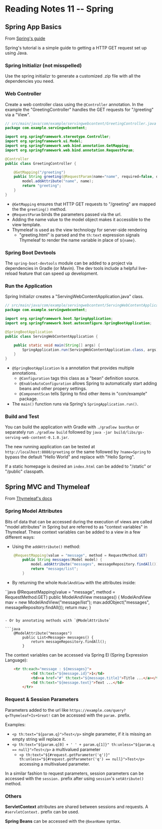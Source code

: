 # Reading Notes 11 -- Spring

## Spring App Basics

From [Spring's guide](https://spring.io/guides/gs/serving-web-content/)

Spring's tutorial is a simple guide to getting a HTTP GET request set up using Java.

### Spring Initializr (not misspelled)

Use the spring initializr to generate a customized .zip file with all the dependencies you need.

### Web Controller

Create a web controller class using the `@Controller` annotation. In the example the "GreetingController" handles the GET requests for "/greeting" via a "View".

```java
// src/main/java/com/example/servingwebcontent/GreetingController.java
package com.example.servingwebcontent;

import org.springframework.stereotype.Controller;
import org.springframework.ui.Model;
import org.springframework.web.bind.annotation.GetMapping;
import org.springframework.web.bind.annotation.RequestParam;

@Controller
public class GreetingController {

	@GetMapping("/greeting")
	public String greeting(@RequestParam(name="name", required=false, defaultValue="World") String name, Model model) {
		model.addAttribute("name", name);
		return "greeting";
	}
}
```

- `@GetMapping` ensures that HTTP GET requests to "/greeting" are mapped the the `greeting()` method.
- `@RequestParam` binds the parameters passed via the url.
- Adding the name value to the model object makes it accessible to the view template.
- Thymeleaf is used as the view technology for server-side rendering
  - "greeting.html" is parsed and the `th:text` expression signals Thymeleaf to render the name variable in place of `${name}`.

### Spring Boot Devtools

The `spring-boot-devtools` module can be added to a project via dependencies in Gradle (or Mavin). The dev tools include a helpful live-reload feature that can speed up development.

### Run the Application

Spring Initializr creates a "ServingWebContentApplication.java" class.

```java
// src/main/java/com/example/servingwebcontent/ServingWebContentApplication.java
package com.example.servingwebcontent;

import org.springframework.boot.SpringApplication;
import org.springframework.boot.autoconfigure.SpringBootApplication;

@SpringBootApplication
public class ServingWebContentApplication {

    public static void main(String[] args) {
        SpringApplication.run(ServingWebContentApplication.class, args);
    }
}
```

- `@SpringBootApplication` is a annotation that provides multiple annotations.
  - `@Configuration` tags this class as a "bean" definition source.
  - `@EnableAutoConfiguration` allows Spring to automatically start adding beans and other propery settings.
  - `@ComponentScan` tells Spring to find other items in "com/example" package.
- The `main()` function runs via Spring's `SpringApplication.run()`.

### Build and Test

You can build the application with Gradle with `./gradlew bootRun` or separately run `./gradlew build` followed by `java -jar build/libs/gs-serving-web-content-0.1.0.jar`.

The new running application can be tested at `http://localhost:8080/greeting` or the same followed by `?name=Spring` to bypass the default "Hello World" and replace with "Hello Spring".

If a static homepage is desired an `index.html` can be added to "/static" or "/public" classpath.

## Spring MVC and Thymeleaf

From [Thymeleaf's docs](https://www.thymeleaf.org/doc/articles/springmvcaccessdata.html)

### Spring Model Attributes

Bits of data that can be accessed during the execution of views are called "model attributes" in Spring but are referred to as "context variables" in Thymeleaf. These context variables can be added to a view in a few different ways:

- Using the `addAttribute()` method:
```java
    @RequestMapping(value = "message", method = RequestMethod.GET)
        public String messages(Model model) {
            model.addAttribute("messages", messageRepository.findAll());
            return "message/list";
        }
```

- By returning the whole `ModelAndView` with the attributes inside:

``java
    @RequestMapping(value = "message", method = RequestMethod.GET)
        public ModelAndView messages() {
            ModelAndView mav = new ModelAndView("message/list");
            mav.addObject("messages", messageRepository.findAll());
            return mav;
        }
```

- Or by annotating methods with `@ModelAttribute`

```java
    @ModelAttribute("messages")
        public List<Message> messages() {
            return messageRepository.findAll();
        }
```

The context variables can be accessed via Spring El (Spring Expression Language):

```html
    <tr th:each="message : ${messages}">
            <td th:text="${message.id}">1</td>
            <td><a href="#" th:text="${message.title}">Title ...</a></td>
            <td th:text="${message.text}">Text ...</td>
        </tr>
```

### Request & Session Parameters

Parameters added to the url like `https://example.com/query?q=Thymeleaf+Is+Great!` can be accessed with the `param.` prefix.

Examples:

- `<p th:text="${param.q}">Test</p>` single parameter, if it is missing an empty string will replace it.
- `<p th:text="${param.q[0] + ' ' + param.q[1]}" th:unless="${param.q == null}">Test</p>` a multivalued parameter
  - `<p th:text="${#request.getParameter('q')}" th:unless="${#request.getParameter('q') == null}">Test</p>` accessing a multivalued parameter. 

In a similar fashion to request parameters, session parameters can be accessed with the `session.` prefix after using `session`'s `setAtribute()` method.

### Others

**ServletContext** attributes are shared between sessions and requests. A `#servletContext.` prefix can be used.

**Spring Beans** can be accessed with the `@beanName` syntax.
